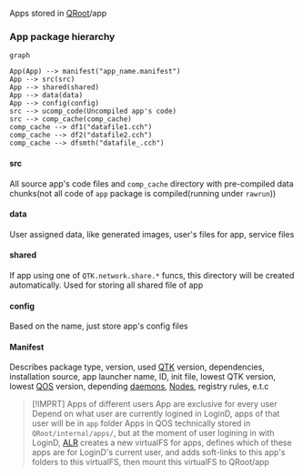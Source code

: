 Apps stored in [QRoot](QRoot.md)/app


### App package hierarchy
```mermaid
graph

App(App) --> manifest("app_name.manifest")
App --> src(src)
App --> shared(shared)
App --> data(data)
App --> config(config)
src --> ucomp_code(Uncompiled app's code)
src --> comp_cache(comp_cache)
comp_cache --> df1("datafile1.cch")
comp_cache --> df2("datafile2.cch")
comp_cache --> dfsmth("datafile_.cch")
```

#### src
All source app's code files and `comp_cache` directory with pre-compiled data chunks(not all code of `app` package is compiled(running under `rawrun`)) 
#### data
User assigned data, like generated images, user's files for app, service files
#### shared
If app using one of `QTK.network.share.*` funcs, this directory will be created automatically. 
Used for storing all shared file of app
#### config
Based on the name, just store app's config files
#### Manifest
Describes package type, version, used [QTK](QTK.md) version, dependencies, installation source, app launcher name, ID, init file, lowest QTK version, lowest [QOS](QOS⚛️.md) version, depending [daemons](Packages.md), [Nodes](Nodes.md), registry rules, e.t.c

>[!IMPRT] Apps of different users
>App are exclusive for every user
>Depend on what user are currently logined in LoginD, apps of that user will be in `app` folder
>Apps in QOS technically stored in `QRoot/internal/apps/`, but at the moment of user logining in with LoginD, [ALR](ALR.md) creates a new virtualFS for apps, defines which of these apps are for LoginD's current user, and adds soft-links to this app's folders to this virtualFS, then mount this virtualFS to QRoot/app